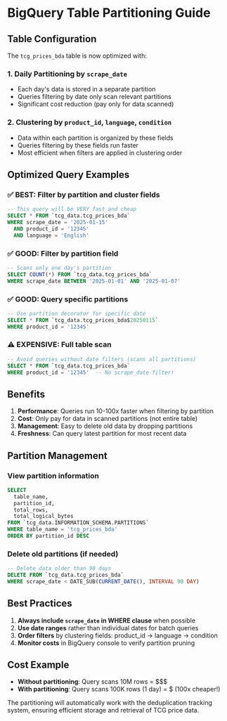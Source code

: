 # BigQuery Table Partitioning Guide

## Table Configuration

The `tcg_prices_bda` table is now optimized with:

### 1. **Daily Partitioning by `scrape_date`**
- Each day's data is stored in a separate partition
- Queries filtering by date only scan relevant partitions
- Significant cost reduction (pay only for data scanned)

### 2. **Clustering by `product_id`, `language`, `condition`**
- Data within each partition is organized by these fields
- Queries filtering by these fields run faster
- Most efficient when filters are applied in clustering order

## Optimized Query Examples

### ✅ BEST: Filter by partition and cluster fields
```sql
-- This query will be VERY fast and cheap
SELECT * FROM `tcg_data.tcg_prices_bda`
WHERE scrape_date = '2025-01-15'
  AND product_id = '12345'
  AND language = 'English'
```

### ✅ GOOD: Filter by partition field
```sql
-- Scans only one day's partition
SELECT COUNT(*) FROM `tcg_data.tcg_prices_bda`
WHERE scrape_date BETWEEN '2025-01-01' AND '2025-01-07'
```

### ✅ GOOD: Query specific partitions
```sql
-- Use partition decorator for specific date
SELECT * FROM `tcg_data.tcg_prices_bda$20250115`
WHERE product_id = '12345'
```

### ⚠️ EXPENSIVE: Full table scan
```sql
-- Avoid queries without date filters (scans all partitions)
SELECT * FROM `tcg_data.tcg_prices_bda`
WHERE product_id = '12345'  -- No scrape_date filter!
```

## Benefits

1. **Performance**: Queries run 10-100x faster when filtering by partition
2. **Cost**: Only pay for data in scanned partitions (not entire table)
3. **Management**: Easy to delete old data by dropping partitions
4. **Freshness**: Can query latest partition for most recent data

## Partition Management

### View partition information
```sql
SELECT 
  table_name,
  partition_id,
  total_rows,
  total_logical_bytes
FROM `tcg_data.INFORMATION_SCHEMA.PARTITIONS`
WHERE table_name = 'tcg_prices_bda'
ORDER BY partition_id DESC
```

### Delete old partitions (if needed)
```sql
-- Delete data older than 90 days
DELETE FROM `tcg_data.tcg_prices_bda`
WHERE scrape_date < DATE_SUB(CURRENT_DATE(), INTERVAL 90 DAY)
```

## Best Practices

1. **Always include `scrape_date` in WHERE clause** when possible
2. **Use date ranges** rather than individual dates for batch queries
3. **Order filters** by clustering fields: product_id → language → condition
4. **Monitor costs** in BigQuery console to verify partition pruning

## Cost Example

- **Without partitioning**: Query scans 10M rows = $$$
- **With partitioning**: Query scans 100K rows (1 day) = $ (100x cheaper!)

The partitioning will automatically work with the deduplication tracking system, ensuring efficient storage and retrieval of TCG price data.